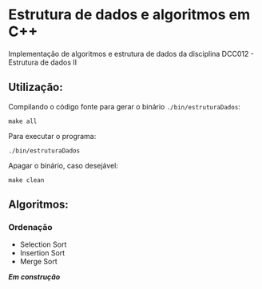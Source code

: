 # Estrutura de dados e algoritmos em C++

Implementação de algoritmos e estrutura de dados da disciplina DCC012 - Estrutura de dados II

## Utilização:

Compilando o código fonte para gerar o binário `./bin/estruturaDados`:

`make all`

Para executar o programa:

`./bin/estruturaDados`

Apagar o binário, caso desejável:

`make clean`

## Algoritmos:

### Ordenação

*  Selection Sort
*  Insertion Sort
*  Merge Sort

***Em construção***
